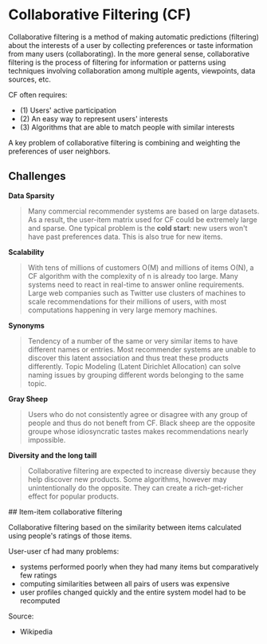 # Collaborative Filtering (CF)

Collaborative filtering is a method of making automatic predictions (filtering) about the interests of a user by collecting preferences or taste information from many users (collaborating). In the more general sense, collaborative filtering is the process of filtering for information or patterns using techniques involving collaboration among multiple agents, viewpoints, data sources, etc.

CF often requires:  
- (1) Users' active participation  
- (2) An easy way to represent users' interests  
- (3) Algorithms that are able to match people with similar interests  

A key problem of collaborative filtering is combining and weighting the preferences of user neighbors.

## Challenges

**Data Sparsity**
> Many commercial recommender systems are based on large datasets. As a result, the user-item matrix used for CF could be extremely large and sparse. One typical problem is the **cold start**: new users won't have past preferences data. This is also true for new items.

**Scalability**
> With tens of millions of customers O(M) and millions of items O(N), a CF algorithm with the complexity of n is already too large. Many systems need to react in real-time to answer online requirements. Large web companies such as Twitter use clusters of machines to scale recommendations for their millions of users, with most computations happening in very large memory machines.

**Synonyms**
> Tendency of a number of the same or very similar items to have different names or entries. Most recommender systems are unable to discover this latent association and thus treat these products differently.
> Topic Modeling (Latent Dirichlet Allocation) can solve naming issues by grouping different words belonging to the same topic.

**Gray Sheep**
> Users who do not consistently agree or disagree with any group of people and thus do not beneft from CF. Black sheep are the opposite groupe whose idiosyncratic tastes makes recommendations nearly impossible.

**Diversity and the long taill**
> Collaborative filtering are expected to increase diversiy because they help discover new products. Some algorithms, however may unintentionally do the opposite. They can create a rich-get-richer effect for popular products.


## Item-item collaborative filtering

Collaborative filtering based on the similarity between items calculated using people's ratings of those items.

User-user cf had many problems:  
- systems performed poorly when they had many items but comparatively few ratings  
- computing similarities between all pairs of users was expensive  
- user profiles changed quickly and the entire system model had to be recomputed  

Source:  
- Wikipedia  

